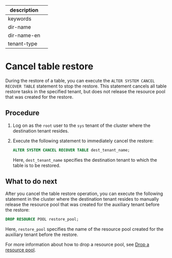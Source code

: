 |description||
|---|---|
|keywords||
|dir-name||
|dir-name-en||
|tenant-type||

# Cancel table restore

During the restore of a table, you can execute the `ALTER SYSTEM CANCEL RECOVER TABLE` statement to stop the restore. This statement cancels all table restore tasks in the specified tenant, but does not release the resource pool that was created for the restore.

## Procedure

1. Log on as the `root` user to the `sys` tenant of the cluster where the destination tenant resides.

2. Execute the following statement to immediately cancel the restore:

   ```sql
   ALTER SYSTEM CANCEL RECOVER TABLE dest_tenant_name;
   ```

   Here, `dest_tenant_name` specifies the destination tenant to which the table is to be restored.


## What to do next

After you cancel the table restore operation, you can execute the following statement in the cluster where the destination tenant resides to manually release the resource pool that was created for the auxiliary tenant before the restore:

```sql
DROP RESOURCE POOL restore_pool;
```

Here, `restore_pool` specifies the name of the resource pool created for the auxiliary tenant before the restore.

For more information about how to drop a resource pool, see [Drop a resource pool](../../200.tenant-management/600.common-tenant-operations/1500.resource-pool-management/600.delete-resource-pool.md).

